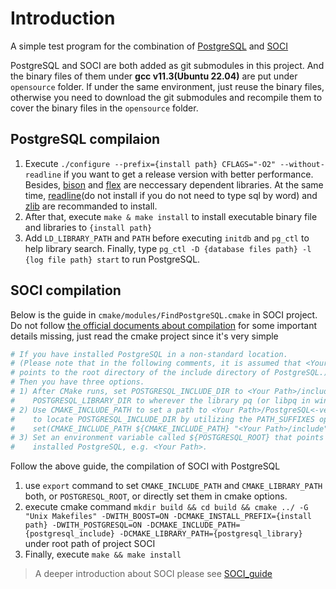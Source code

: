 # Introduction
A simple test program for the combination of [PostgreSQL](https://github.com/postgres/postgres) and [SOCI](https://github.com/SOCI/soci)

PostgreSQL and SOCI are both added as git submodules in this project. And the binary files of them under **gcc v11.3(Ubuntu 22.04)** are put under `opensource` folder. If under the same environment, just reuse the binary files, otherwise you need to download the git submodules and recompile them to cover the binary files in the `opensource` folder.

## PostgreSQL compilaion
1. Execute `./configure --prefix={install path} CFLAGS="-O2" --without-readline` if you want to get a release version with better performance. Besides, [bison](https://ftp.gnu.org/gnu/bison/) and [flex](https://github.com/westes/flex) are neccessary dependent libraries. At the same time, [readline](https://ftp.gnu.org/gnu/readline/)(do not install if you do not need to type sql by word) and [zlib](https://zlib.net/) are recommanded to install.
2. After that, execute `make & make install` to install executable binary file and libraries to `{install path}`
3. Add `LD_LIBRARY_PATH` and `PATH` before executing `initdb` and `pg_ctl` to help library search. Finally, type `pg_ctl -D {database files path} -l {log file path} start` to run PostgreSQL.

## SOCI compilation
Below is the guide in `cmake/modules/FindPostgreSQL.cmake` in SOCI project. Do not follow [the official documents about compilation](https://soci.sourceforge.net/doc/master/installation/) for some important details missing, just read the cmake project since it's very simple

```cmake
# If you have installed PostgreSQL in a non-standard location.
# (Please note that in the following comments, it is assumed that <Your Path>
# points to the root directory of the include directory of PostgreSQL.)
# Then you have three options.
# 1) After CMake runs, set POSTGRESQL_INCLUDE_DIR to <Your Path>/include and
#    POSTGRESQL_LIBRARY_DIR to wherever the library pq (or libpq in windows) is
# 2) Use CMAKE_INCLUDE_PATH to set a path to <Your Path>/PostgreSQL<-version>. This will allow find_path()
#    to locate POSTGRESQL_INCLUDE_DIR by utilizing the PATH_SUFFIXES option. e.g. In your CMakeLists.txt file
#    set(CMAKE_INCLUDE_PATH ${CMAKE_INCLUDE_PATH} "<Your Path>/include")
# 3) Set an environment variable called ${POSTGRESQL_ROOT} that points to the root of where you have
#    installed PostgreSQL, e.g. <Your Path>.
```

Follow the above guide, the compilation of SOCI with PostgreSQL
1. use `export` command to set `CMAKE_INCLUDE_PATH` and `CMAKE_LIBRARY_PATH` both, or `POSTGRESQL_ROOT`, or directly set them in cmake options.
2. execute cmake command `mkdir build && cd build && cmake ../ -G "Unix Makefiles" -DWITH_BOOST=ON -DCMAKE_INSTALL_PREFIX={install path} -DWITH_POSTGRESQL=ON -DCMAKE_INCLUDE_PATH={postgresql_include} -DCMAKE_LIBRARY_PATH={postgresql_library}` under root path of project SOCI
3. Finally, execute `make && make install`

> A deeper introduction about SOCI please see [SOCI_guide](./doc/SOCI_guide.md)
